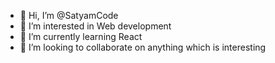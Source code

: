 - 👋 Hi, I’m @SatyamCode
- 👀 I’m interested in Web development
- 🌱 I’m currently learning React
- 💞️ I’m looking to collaborate on anything which is interesting
